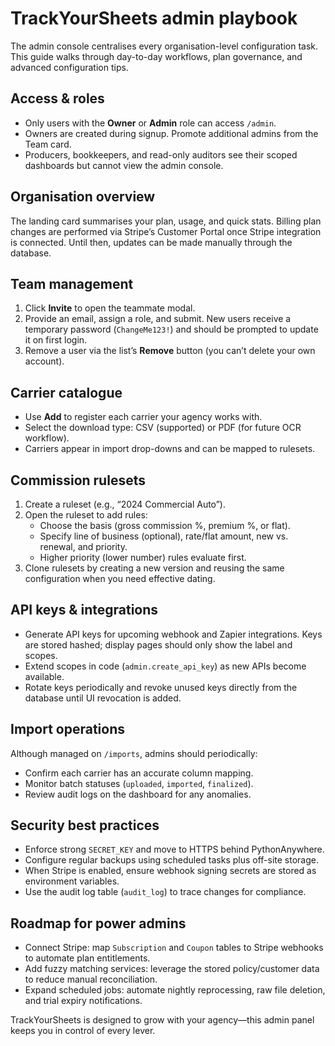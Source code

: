 # TrackYourSheets admin playbook

The admin console centralises every organisation-level configuration task. This guide walks through day-to-day workflows, plan governance, and advanced configuration tips.

## Access & roles

- Only users with the **Owner** or **Admin** role can access `/admin`.
- Owners are created during signup. Promote additional admins from the Team card.
- Producers, bookkeepers, and read-only auditors see their scoped dashboards but cannot view the admin console.

## Organisation overview

The landing card summarises your plan, usage, and quick stats. Billing plan changes are performed via Stripe’s Customer Portal once Stripe integration is connected. Until then, updates can be made manually through the database.

## Team management

1. Click **Invite** to open the teammate modal.
2. Provide an email, assign a role, and submit. New users receive a temporary password (`ChangeMe123!`) and should be prompted to update it on first login.
3. Remove a user via the list’s **Remove** button (you can’t delete your own account).

## Carrier catalogue

- Use **Add** to register each carrier your agency works with.
- Select the download type: CSV (supported) or PDF (for future OCR workflow).
- Carriers appear in import drop-downs and can be mapped to rulesets.

## Commission rulesets

1. Create a ruleset (e.g., “2024 Commercial Auto”).
2. Open the ruleset to add rules:
   - Choose the basis (gross commission %, premium %, or flat).
   - Specify line of business (optional), rate/flat amount, new vs. renewal, and priority.
   - Higher priority (lower number) rules evaluate first.
3. Clone rulesets by creating a new version and reusing the same configuration when you need effective dating.

## API keys & integrations

- Generate API keys for upcoming webhook and Zapier integrations. Keys are stored hashed; display pages should only show the label and scopes.
- Extend scopes in code (`admin.create_api_key`) as new APIs become available.
- Rotate keys periodically and revoke unused keys directly from the database until UI revocation is added.

## Import operations

Although managed on `/imports`, admins should periodically:

- Confirm each carrier has an accurate column mapping.
- Monitor batch statuses (`uploaded`, `imported`, `finalized`).
- Review audit logs on the dashboard for any anomalies.

## Security best practices

- Enforce strong `SECRET_KEY` and move to HTTPS behind PythonAnywhere.
- Configure regular backups using scheduled tasks plus off-site storage.
- When Stripe is enabled, ensure webhook signing secrets are stored as environment variables.
- Use the audit log table (`audit_log`) to trace changes for compliance.

## Roadmap for power admins

- Connect Stripe: map `Subscription` and `Coupon` tables to Stripe webhooks to automate plan entitlements.
- Add fuzzy matching services: leverage the stored policy/customer data to reduce manual reconciliation.
- Expand scheduled jobs: automate nightly reprocessing, raw file deletion, and trial expiry notifications.

TrackYourSheets is designed to grow with your agency—this admin panel keeps you in control of every lever.
